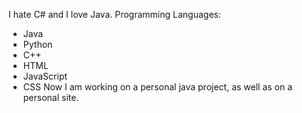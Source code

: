 I hate C# and I love Java.
  Programming Languages:
  - Java
  - Python
  - C++
  - HTML
  - JavaScript
  - CSS
Now I am working on a personal java project, as well as on a personal site.
